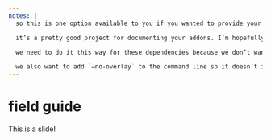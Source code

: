 ```yaml
---
notes: |
  so this is one option available to you if you wanted to provide your own ember app and build everyting yourself. but what about the project I showed off last year at Ember Fest? field-guide! 

  it’s a pretty good project for documenting your addons. I’m hopefully going to convince anybody that’s currently using ember-cli-addon docs to swich over in the next 12 months, but we’ll see! essentailly we need to add dependencies to our bottled ember app. I’m going to add them to a new script here on the project. `start:docs` 

  we need to do it this way for these dependencies because we don’t want every dev dependency of our addon to bleed into the bottled ember app (this is how we did it in classic addons) and we can’t add these particular dependencies to the `dependencies` block on the package.json because they are not relevant to consumers of our addon. 

  we also want to add `—no-overlay` to the command line so it doesn’t include the test or the application temlate we added a second ago. and we’re going to add this last thing, link docs. This will allow us to write our markdown in the docs folder and for it to be in the right place in the bottled ember app. We’re also adding an extra cache name so that it doesn’t blow away our other bottled ember app that we’re using for the test app. 
---
```


# field guide

This is a slide!

